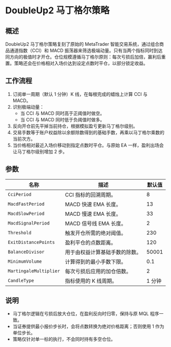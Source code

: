 # DoubleUp2 马丁格尔策略

## 概述
DoubleUp2 马丁格尔策略复刻了原始的 MetaTrader 智能交易系统，通过组合商品通道指数（CCI）和 MACD 振荡器来筛选极端动量。只有当两个指标同时到达同方向的极值时才开仓。仓位规模遵循马丁格尔原则：每次亏损后加倍，赢利后重置。策略还会在价格相对入场价达到设定点数时平仓，以部分锁定收益。

## 工作流程
1. 订阅单一周期（默认 1 分钟）K 线，在每根完成的蜡烛上计算 CCI 与 MACD。
2. 识别极端动量：
   * 当 CCI 与 MACD 同时高于正阈值时做空。
   * 当 CCI 与 MACD 同时低于负阈值时做多。
3. 反向开仓前先平掉当前持仓，根据模拟盈亏更新马丁格尔级别。
4. 交易手数等于账户权益除以余额除数得到的基础手数，再乘以马丁格尔乘数的当前次方。
5. 当价格相对最近入场价移动到指定点数时平仓。与原始 EA 一样，盈利出场会让马丁格尔级别增加 2 步。

## 参数
| 名称 | 描述 | 默认值 |
|------|------|--------|
| `CciPeriod` | CCI 指标的回溯周期。 | 8 |
| `MacdFastPeriod` | MACD 快速 EMA 长度。 | 13 |
| `MacdSlowPeriod` | MACD 慢速 EMA 长度。 | 33 |
| `MacdSignalPeriod` | MACD 信号线 EMA 长度。 | 2 |
| `Threshold` | 触发开仓所需的绝对阈值。 | 230 |
| `ExitDistancePoints` | 盈利平仓的点数距离。 | 120 |
| `BalanceDivisor` | 用于由权益计算基础手数的除数。 | 50001 |
| `MinimumVolume` | 计算得到的最小手数下限。 | 0.1 |
| `MartingaleMultiplier` | 每次亏损后应用的加仓倍数。 | 2 |
| `CandleType` | 指标使用的 K 线周期。 | 1 分钟 |

## 说明
* 马丁格尔逻辑在亏损后放大仓位，在盈利反向时归零，保持与原 MQL 程序一致。
* 当证券提供最小报价步长时，会将点数转换为绝对价格距离；否则使用 1 作为单位步长。
* 策略仅针对单一标的执行，不会同时持有多空仓位。
